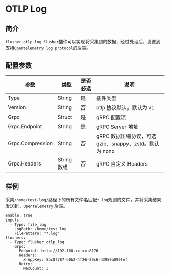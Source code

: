 # OTLP Log

## 简介
`flusher_otlp_log` `flusher`插件可以实现将采集到的数据，经过处理后，发送到支持`Opentelemetry log protocol`的后端。

## 配置参数

| 参数                | 类型       | 是否必选 | 说明                                       |
|-------------------|----------|------|------------------------------------------|
| Type              | String   | 是    | 插件类型                                     |
| Version           | String   | 否    | otlp 协议默认，默认为 v1                         |
| Grpc              | Struct   | 是    | gRPC 配置项                                 |
| Grpc.Endpoint     | String   | 是    | gRPC Server 地址                           |
| Grpc.Compression  | String   | 否    | gRPC 数据压缩协议，可选 gzip、snappy、zstd。默认为 nono |
| Grpc.Headers      | String数组   | 否    | gRPC 自定义 Headers                         |


## 样例

采集`/home/test-log/`路径下的所有文件名匹配`*.log`规则的文件，并将采集结果发送到 `、Opentelemetry` 后端。

```
enable: true
inputs:
  - Type: file_log
    LogPath: /home/test_log
    FilePattern: "*.log"
flushers:
  - Type: flusher_otlp_log
    Grpc:
      Endpoint: http://192.168.xx.xx:8176
      Headers:
        X-AppKey: 8bc8f787-b0b2-4f26-89c6-d3950a090fef
      Retry:
        MaxCount: 3
```
